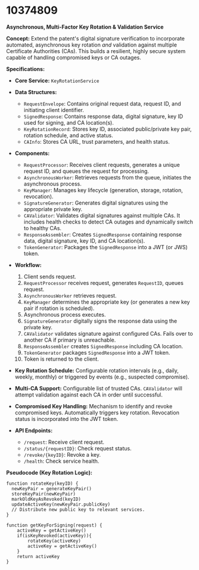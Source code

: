 # 10374809

**Asynchronous, Multi-Factor Key Rotation & Validation Service**

**Concept:** Extend the patent's digital signature verification to incorporate automated, asynchronous key rotation *and* validation against multiple Certificate Authorities (CAs). This builds a resilient, highly secure system capable of handling compromised keys or CA outages.

**Specifications:**

*   **Core Service:** `KeyRotationService`
*   **Data Structures:**
    *   `RequestEnvelope`: Contains original request data, request ID, and initiating client identifier.
    *   `SignedResponse`: Contains response data, digital signature, key ID used for signing, and CA location(s).
    *   `KeyRotationRecord`: Stores key ID, associated public/private key pair, rotation schedule, and active status.
    *   `CAInfo`: Stores CA URL, trust parameters, and health status.
*   **Components:**
    *   `RequestProcessor`: Receives client requests, generates a unique request ID, and queues the request for processing.
    *   `AsynchronousWorker`: Retrieves requests from the queue, initiates the asynchronous process.
    *   `KeyManager`: Manages key lifecycle (generation, storage, rotation, revocation).
    *   `SignatureGenerator`: Generates digital signatures using the appropriate private key.
    *   `CAValidator`: Validates digital signatures against multiple CAs. It includes health checks to detect CA outages and dynamically switch to healthy CAs.
    *   `ResponseAssembler`: Creates `SignedResponse` containing response data, digital signature, key ID, and CA location(s).
    *   `TokenGenerator`: Packages the `SignedResponse` into a JWT (or JWS) token.
*   **Workflow:**

    1.  Client sends request.
    2.  `RequestProcessor` receives request, generates `RequestID`, queues request.
    3.  `AsynchronousWorker` retrieves request.
    4.  `KeyManager` determines the appropriate key (or generates a new key pair if rotation is scheduled).
    5.  Asynchronous process executes.
    6.  `SignatureGenerator` digitally signs the response data using the private key.
    7.  `CAValidator` validates signature against configured CAs. Fails over to another CA if primary is unreachable.
    8.  `ResponseAssembler` creates `SignedResponse` including CA location.
    9.  `TokenGenerator` packages `SignedResponse` into a JWT token.
    10. Token is returned to the client.
*   **Key Rotation Schedule:** Configurable rotation intervals (e.g., daily, weekly, monthly) or triggered by events (e.g., suspected compromise).
*   **Multi-CA Support:** Configurable list of trusted CAs.  `CAValidator` will attempt validation against each CA in order until successful.
*   **Compromised Key Handling:**  Mechanism to identify and revoke compromised keys. Automatically triggers key rotation.  Revocation status is incorporated into the JWT token.
*   **API Endpoints:**
    *   `/request`: Receive client request.
    *   `/status/{requestID}`: Check request status.
    *   `/revoke/{keyID}`: Revoke a key.
    *   `/health`: Check service health.

**Pseudocode (Key Rotation Logic):**

```
function rotateKey(keyID) {
  newKeyPair = generateKeyPair()
  storeKeyPair(newKeyPair)
  markOldKeyAsRevoked(keyID)
  updateActiveKey(newKeyPair.publicKey)
  // Distribute new public key to relevant services.
}

function getKeyForSigning(request) {
    activeKey = getActiveKey()
    if(isKeyRevoked(activeKey)){
        rotateKey(activeKey)
        activeKey = getActiveKey()
    }
    return activeKey
}
```